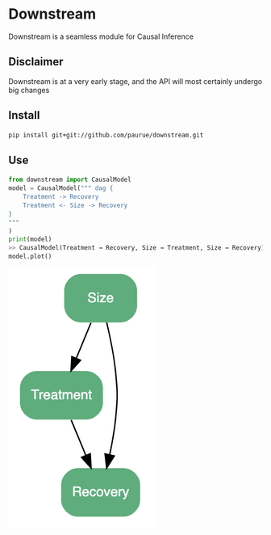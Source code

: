 # Downstream
Downstream is a seamless module for Causal Inference

## Disclaimer
Downstream is at a very early stage, and the API will most certainly undergo big changes


## Install
```bash
pip install git+git://github.com/paurue/downstream.git
```

## Use
```python
from downstream import CausalModel
model = CausalModel(""" dag {
    Treatment -> Recovery
    Treatment <- Size -> Recovery
}
"""
)
print(model)
>> CausalModel(Treatment → Recovery, Size → Treatment, Size → Recovery)
model.plot()
```
![Causal Graph](docs/images/graph.png)